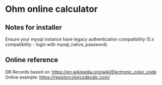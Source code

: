 # Ohm online calculator

## Notes for installer

Ensure your mysql instance have legacy authentication compatibility (5.x compatibility - login with mysql_native_password)

## Online reference

DB Records based on: <https://en.wikipedia.org/wiki/Electronic_color_code>
Online example: <https://resistorcolorcodecalc.com/>
